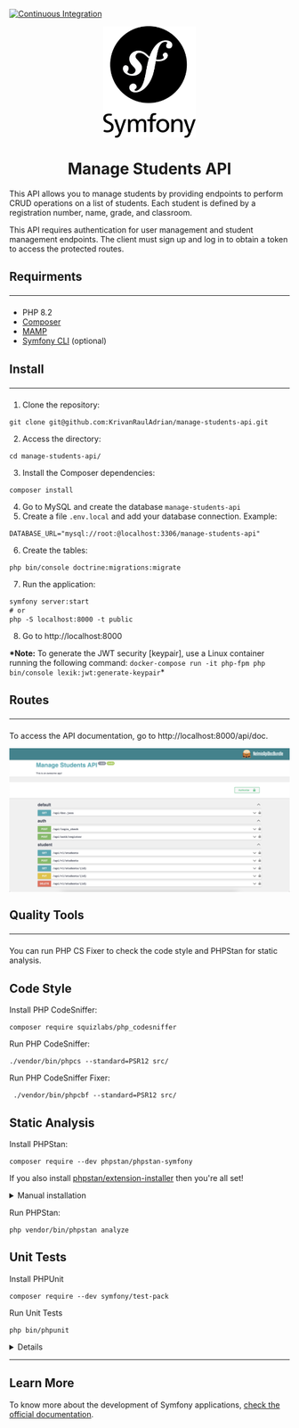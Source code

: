 [![Continuous Integration](https://github.com/KrivanRaulAdrian/manage-students-api/actions/workflows/continuous-integration.yml/badge.svg?branch=master)](https://github.com/KrivanRaulAdrian/manage-students-api/actions/workflows/continuous-integration.yml)

<p align="center">
  <img align="center" height="200" src="public/symfony.png">
</p>

<h1 align="center">Manage Students API</h1>

This API allows you to manage students by providing endpoints to perform CRUD operations on a list of students. Each student is defined by a registration number, name, grade, and classroom.

This API requires authentication for user management and student management endpoints. The client must sign up and log in to obtain a token to access the protected routes.

## Requirments <hr/>

- PHP 8.2
- <a href="https://getcomposer.org/" rel="nofollow">Composer</a>
- <a href="https://www.mamp.info/en/mamp/windows/" rel="nofollow">MAMP</a>
- <a href="https://symfony.com/download" rel="nofollow">Symfony CLI</a> (optional)

## Install <hr/>

1. Clone the repository:

```
git clone git@github.com:KrivanRaulAdrian/manage-students-api.git
```

2. Access the directory:

```
cd manage-students-api/
```

3. Install the Composer dependencies:

```
composer install
```

4. Go to MySQL and create the database `manage-students-api`
5. Create a file `.env.local` and add your database connection. Example:

```dotenv
DATABASE_URL="mysql://root:@localhost:3306/manage-students-api"
```

6. Create the tables:

```
php bin/console doctrine:migrations:migrate
```

7. Run the application:

```
symfony server:start
# or
php -S localhost:8000 -t public
```

8. Go to http://localhost:8000

**\*Note:** To generate the JWT security [keypair], use a Linux container running the following command: `docker-compose run -it php-fpm php bin/console lexik:jwt:generate-keypair`\*

## Routes <hr/>

To access the API documentation, go to http://localhost:8000/api/doc.

<p align="center">
  <img align="center" src="public/manage_students_api.png">
</p>

## Quality Tools <hr/>

You can run PHP CS Fixer to check the code style and PHPStan for static analysis.

## Code Style

Install PHP CodeSniffer:

```
composer require squizlabs/php_codesniffer
```

Run PHP CodeSniffer:

```
./vendor/bin/phpcs --standard=PSR12 src/
```

Run PHP CodeSniffer Fixer:

```
 ./vendor/bin/phpcbf --standard=PSR12 src/
```

## Static Analysis

Install PHPStan:

```
composer require --dev phpstan/phpstan-symfony
```

If you also install [phpstan/extension-installer](https://github.com/phpstan/extension-installer) then you're all set!

<details>
  <summary>Manual installation</summary>

If you don't want to use `phpstan/extension-installer`, include extension.neon in your project's PHPStan config:

```
includes:
    - vendor/phpstan/phpstan-symfony/extension.neon
```

To perform framework-specific checks, include also this file:

```
includes:
    - vendor/phpstan/phpstan-symfony/rules.neon
```

</details>

Run PHPStan:

```
php vendor/bin/phpstan analyze
```

## Unit Tests

Install PHPUnit

```
composer require --dev symfony/test-pack
```

Run Unit Tests

```
php bin/phpunit
```

<details>

This command automatically runs your application tests. Each test is a PHP class ending with "Test" (e.g. `BlogControllerTest`) that lives in the `tests/` directory of your application.

</details>

<hr/>

## Learn More

To know more about the development of Symfony applications, [check the official documentation](https://symfony.com/doc/current/index.html).
